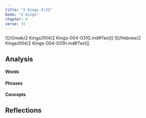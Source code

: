 ```yaml
---
title: "2 Kings 4:31"
book: "2 Kings"
chapter: 4
verse: 31
---
```

![[/Greek/2 Kings/004/2 Kings-004-031G.md#Text]]
![[/Hebrew/2 Kings/004/2 Kings-004-031H.md#Text]]

## Analysis

#### Words

#### Phrases

#### Concepts

## Reflections
